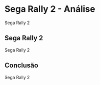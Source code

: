 ---
---

# Sega Rally 2 - Análise

Sega Rally 2

## Sega Rally 2

Sega Rally 2

## Conclusão

Sega Rally 2
